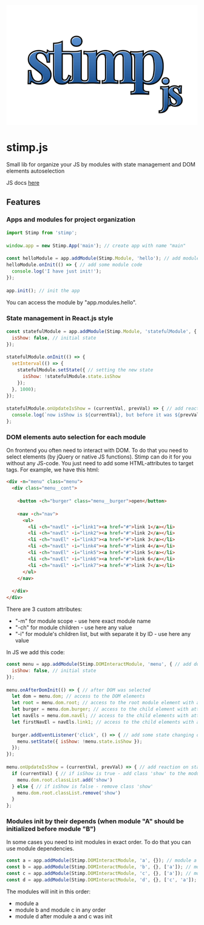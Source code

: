 ![stimp.js logo](https://github.com/ipomazkin/stimp.js/raw/master/stimp.png "stimp.js")

# stimp.js
Small lib for organize your JS by modules with state management and DOM elements autoselection

JS docs [here](https://ipomazkin.github.io/stimp.js/)

## Features
### Apps and modules for project organization
```javascript
import Stimp from 'stimp';

window.app = new Stimp.App('main'); // create app with name "main"

const helloModule = app.addModule(Stimp.Module, 'hello'); // add module with name "hello"
helloModule.onInit(() => { // add some module code
  console.log('I have just init!');
});

app.init(); // init the app
```
You can access the module by "app.modules.hello".

### State management in React.js style
```javascript
const statefulModule = app.addModule(Stimp.Module, 'statefulModule', { // add stateful module
  isShow: false, // initial state
});

statefulModule.onInit(() => {
  setInterval(() => {
    statefulModule.setState({ // setting the new state
      isShow: !statefulModule.state.isShow
    });
  }, 1000);
});

statefulModule.onUpdateIsShow = (currentVal, prevVal) => { // add reaction on state change
  console.log(`now isShow is ${currentVal}, but before it was ${prevVal}`);
};
```

### DOM elements auto selection for each module
On frontend you often need to interact with DOM. To do that you need to select elements (by jQuery or native JS functions).
Stimp can do it for you without any JS-code. You just need to add some HTML-attributes to target tags.
For example, we have this html:
```html
<div -m="menu" class="menu">
  <div class="menu__cont">

    <button -ch="burger" class="menu__burger">open</button>

    <nav -ch="nav">
      <ul>
        <li -ch="navEl" -i="link1"><a href="#">link 1</a></li>
        <li -ch="navEl" -i="link2"><a href="#">link 2</a></li>
        <li -ch="navEl" -i="link3"><a href="#">link 3</a></li>
        <li -ch="navEl" -i="link4"><a href="#">link 4</a></li>
        <li -ch="navEl" -i="link5"><a href="#">link 5</a></li>
        <li -ch="navEl" -i="link6"><a href="#">link 6</a></li>
        <li -ch="navEl" -i="link7"><a href="#">link 7</a></li>
      </ul>
    </nav>

  </div>
</div>
```
There are 3 custom attributes:
- "-m" for module scope - use here exact module name
- "-ch" for module children - use here any value
- "-i" for module's children list, but with separate it by ID - use here any value

In JS we add this code:
```javascript
const menu = app.addModule(Stimp.DOMInteractModule, 'menu', { // add dom interactive module
  isShow: false, // initial state
});

menu.onAfterDomInit(() => { // after DOM was selected
  let dom = menu.dom; // access to the DOM elements
  let root = menu.dom.root; // access to the root module element with attribute "-m"
  let burger = menu.dom.burger; // access to the child element with attribute "-ch='burger'"
  let navEls = menu.dom.navEl; // access to the child elements with attribute -ch="navEl" -i="*"
  let firstNavEl = navEls.link1; // access to the child elements with attribute -ch="navEl" -i="link1"

  burger.addEventListener('click', () => { // add some state changing on burger button click
    menu.setState({ isShow: !menu.state.isShow });
  });
});

menu.onUpdateIsShow = (currentVal, prevVal) => { // add reaction on state change
  if (currentVal) { // if isShow is true - add class 'show' to the module root
    menu.dom.root.classList.add('show')
  } else { // if isShow is false - remove class 'show'
    menu.dom.root.classList.remove('show')
  }
};
```

### Modules init by their depends (when module "A" should be initialized before module "B")
In some cases you need to init modules in exact order. To do that you can use module dependencies.

```javascript
const a = app.addModule(Stimp.DOMInteractModule, 'a', {}); // module a
const b = app.addModule(Stimp.DOMInteractModule, 'b', {}, ['a']); // module b with module a in dependencies
const c = app.addModule(Stimp.DOMInteractModule, 'c', {}, ['a']); // module c with module b in dependencies
const d = app.addModule(Stimp.DOMInteractModule, 'd', {}, ['c', 'a']); // module d with module c and a in dependencies
```

The modules will init in this order:
- module a
- module b and module c in any order
- module d after module a and c was init
